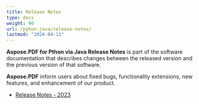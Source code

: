```yaml
---
title: Release Notes 
type: docs
weight: 90
url: /pyhon-java/release-notes/
lastmod: "2024-04-11"
---
```


**Aspose.PDF for Pthon via Java Release Notes** is part of the software documentation that describes changes between the released version and the previous version of that software.

**Aspose.PDF** inform users about fixed bugs, functionality extensions, new features, and enhancement of our product.

- [Release Notes - 2023](/pdf/pyhon-java/release-notes-2023/)


